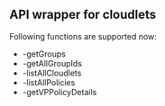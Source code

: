 API wrapper for cloudlets
-- 
<bold> Following functions are supported now:</bold>
* -getGroups
* -getAllGroupIds
* -listAllCloudlets
* -listAllPolicies
* -getVPPolicyDetails
